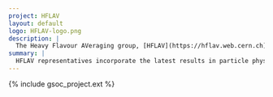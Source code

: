 ```yaml
---
project: HFLAV
layout: default
logo: HFLAV-logo.png
description: |
  The Heavy Flavour AVeraging group, [HFLAV](https://hflav.web.cern.ch), is an inter-experiment body responsible for averages of particle physics results across experiments and laboratories. 
summary: |
  HFLAV representatives incorporate the latest results in particle physics as they are published. Measurements of the same, or related, quantities by different experiments are combined using a statistically-robust procedure, to provide a community-resource for particle physicists to refer to when planning or interpreting their measurements. Averages are published every two years, though the web-portal is of greater importance in day-to-day work. The averaging is often Python-based.
---
```


{% include gsoc_project.ext %}

